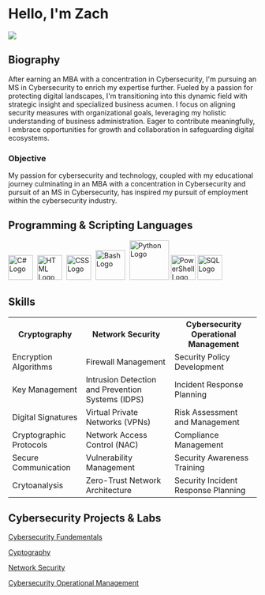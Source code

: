 <h1> Hello, I'm Zach </h1> 
<a href="https://www.linkedin.com/in/zachary-matheny-mba-931253264"><img src="https://img.shields.io/badge/-LinkedIn-0072b1?&style=for-the-badge&logo=linkedin&logoColor=white"/></a>
<h2> Biography </h2>
<p>
  After earning an MBA with a concentration in Cybersecurity, I'm pursuing an MS in Cybersecurity to enrich my expertise further. 
  Fueled by a passion for protecting digital landscapes, I'm transitioning into this dynamic field with strategic insight and specialized business acumen. 
  I focus on aligning security measures with organizational goals, leveraging my holistic understanding of business administration. Eager to contribute meaningfully,
  I embrace opportunities for growth and collaboration in safeguarding digital ecosystems.
</p>
<h3> Objective </h3>
<p>
  My passion for cybersecurity and technology, coupled with my educational journey culminating in an MBA with a concentration in Cybersecurity and pursuit
  of an MS in Cybersecurity, has inspired my pursuit of employment within the cybersecurity industry.
</p>
<h2>Programming & Scripting Languages</h2>
<div style="display: inline-block;">
    <img src="https://upload.wikimedia.org/wikipedia/commons/0/0d/C_Sharp_wordmark.svg" alt="C# Logo" style="width: 50px; margin-right: 5px;">
    <img src="https://upload.wikimedia.org/wikipedia/commons/6/61/HTML5_logo_and_wordmark.svg" alt="HTML Logo" style="width: 50px; margin-right: 5px;">
    <img src="https://upload.wikimedia.org/wikipedia/commons/d/d5/CSS3_logo_and_wordmark.svg" alt="CSS Logo" style="width: 50px; margin-right: 5px;">
    <img src="https://upload.wikimedia.org/wikipedia/commons/8/82/Gnu-bash-logo.svg" alt="Bash Logo" style="width: 60px; margin-right: 5px;">
    <img src="https://www.python.org/static/community_logos/python-logo.png" alt="Python Logo" style="width: 80px;">
    <img src="https://upload.wikimedia.org/wikipedia/commons/2/2f/PowerShell_5.0_icon.png" alt="PowerShell Logo" style="width: 50px;">
    <img src="https://upload.wikimedia.org/wikipedia/commons/8/87/Sql_data_base_with_logo.png" alt="SQL Logo" style="width: 50px;">
</div>
</div>
</div>



<h2> Skills </h2>
<head>
    <meta charset="UTF-8">
    <meta name="viewport" content="width=device-width, initial-scale=1.0">
</head>
<table>
    <tr>
      <strong>
        <th>Cryptography</th>
        <th>Network Security</th>
        <th>Cybersecurity Operational Management</th>
        </strong>
    </tr>
    <tr>
        <td>Encryption Algorithms</td>
        <td>Firewall Management</td>
        <td>Security Policy Development</td>
    </tr>
    <tr>
        <td>Key Management</td>
        <td>Intrusion Detection and Prevention Systems (IDPS)</td>
        <td>Incident Response Planning</td>
    </tr>
    <tr>
        <td>Digital Signatures</td>
        <td>Virtual Private Networks (VPNs)</td>
        <td>Risk Assessment and Management</td>
    </tr>
    <tr>
        <td> Cryptographic Protocols </td>
        <td> Network Access Control (NAC) </td>
        <td> Compliance Management </td>
    </tr>
    <tr>
        <td> Secure Communication </td>
        <td> Vulnerability Management </td>
        <td> Security Awareness Training </td>
    </tr>
    <tr>
        <td> Crytoanalysis </td>
        <td> Zero-Trust Network Architecture </td>
        <td> Security Incident Response Planning </td>
    </tr>
</table>

<h2> Cybersecurity Projects & Labs </h2>
<p>
  <a href= "https://github.com/ZachMatheny/Cybersecurity-Fundementals-.git"> Cybersecurity Fundementals </a>
</p>
<p>
  <a href= "https://github.com/ZachMatheny/Cryptography"> Cyptography </a> 
</p>
<p>
  <a href= "https://github.com/ZachMatheny/Network-Security"> Network Security </a>
</p>
<p>
  <a href= "https://github.com/ZachMatheny/Operational-Security-Management"> Cybersecurity Operational Management </a>
</p>
